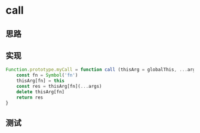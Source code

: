 # call

## 思路

## 实现

```javascript
Function.prototype.myCall = function call (thisArg = globalThis, ...args) {
    const fn = Symbol('fn')
    thisArg[fn] = this
    const res = thisArg[fn](...args)
    delete thisArg[fn]
    return res
}
```

## 测试

```javascript

```
